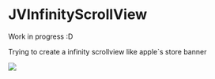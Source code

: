 # JVInfinityScrollView
Work in progress :D

Trying to create a infinity scrollview like apple`s store banner


![](Example/LiveDemo/infinityScrollView.gif)
